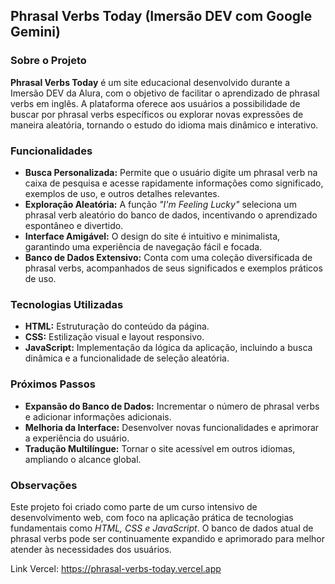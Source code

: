 ## Phrasal Verbs Today (Imersão DEV com Google Gemini)

### Sobre o Projeto

**Phrasal Verbs Today** é um site educacional desenvolvido durante a Imersão DEV da Alura, com o objetivo de facilitar o aprendizado de phrasal verbs em inglês. A plataforma oferece aos usuários a possibilidade de buscar por phrasal verbs específicos ou explorar novas expressões de maneira aleatória, tornando o estudo do idioma mais dinâmico e interativo.

### Funcionalidades

- **Busca Personalizada:** Permite que o usuário digite um phrasal verb na caixa de pesquisa e acesse rapidamente informações como significado, exemplos de uso, e outros detalhes relevantes.
- **Exploração Aleatória:** A função *"I'm Feeling Lucky"* seleciona um phrasal verb aleatório do banco de dados, incentivando o aprendizado espontâneo e divertido.
- **Interface Amigável:** O design do site é intuitivo e minimalista, garantindo uma experiência de navegação fácil e focada.
- **Banco de Dados Extensivo:** Conta com uma coleção diversificada de phrasal verbs, acompanhados de seus significados e exemplos práticos de uso.

### Tecnologias Utilizadas

- **HTML:** Estruturação do conteúdo da página.
- **CSS:** Estilização visual e layout responsivo.
- **JavaScript:** Implementação da lógica da aplicação, incluindo a busca dinâmica e a funcionalidade de seleção aleatória.

### Próximos Passos

- **Expansão do Banco de Dados:** Incrementar o número de phrasal verbs e adicionar informações adicionais.
- **Melhoria da Interface:** Desenvolver novas funcionalidades e aprimorar a experiência do usuário.
- **Tradução Multilíngue:** Tornar o site acessível em outros idiomas, ampliando o alcance global.

### Observações

Este projeto foi criado como parte de um curso intensivo de desenvolvimento web, com foco na aplicação prática de tecnologias fundamentais como *HTML, CSS e JavaScript*. O banco de dados atual de phrasal verbs pode ser continuamente expandido e aprimorado para melhor atender às necessidades dos usuários.

Link Vercel: https://phrasal-verbs-today.vercel.app
